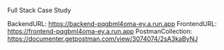 Full Stack Case Study

BackendURL: https://backend-pqgbml4oma-ey.a.run.app
FrontendURL: https://frontend-pqgbml4oma-ey.a.run.app
PostmanCollection: https://documenter.getpostman.com/view/3074074/2sA3kaByNJ
